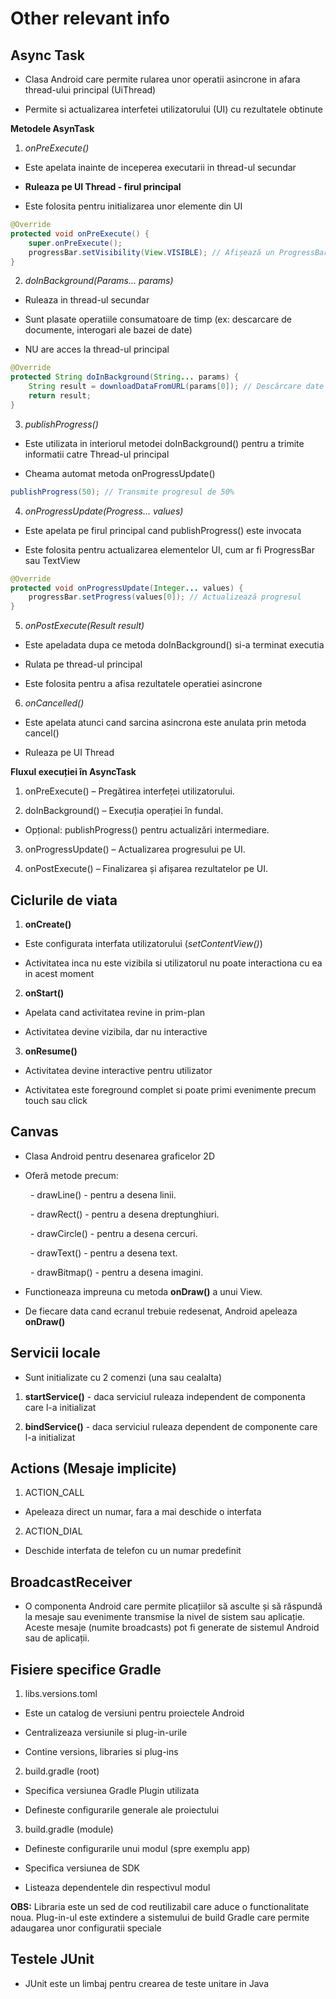 # Other relevant info

## Async Task

- Clasa Android care permite rularea unor operatii asincrone in afara thread-ului principal (UiThread)

- Permite si actualizarea interfetei utilizatorului (UI) cu rezultatele obtinute

**Metodele AsynTask**

1. *onPreExecute()*

- Este apelata inainte de inceperea executarii in thread-ul secundar

- **Ruleaza pe UI Thread - firul principal**

- Este folosita pentru initializarea unor elemente din UI

```java
@Override
protected void onPreExecute() {
    super.onPreExecute();
    progressBar.setVisibility(View.VISIBLE); // Afișează un ProgressBar
}
```

2. *doInBackground(Params... params)*

- Ruleaza in thread-ul secundar

- Sunt plasate operatiile consumatoare de timp (ex: descarcare de documente, interogari ale bazei de date)

- NU are acces la thread-ul principal

```java
@Override
protected String doInBackground(String... params) {
    String result = downloadDataFromURL(params[0]); // Descărcare date
    return result;
}
```

3. *publishProgress()*

- Este utilizata in interiorul metodei doInBackground() pentru a trimite informatii catre Thread-ul principal

- Cheama automat metoda onProgressUpdate()

```java
publishProgress(50); // Transmite progresul de 50%
```

4. *onProgressUpdate(Progress... values)*

- Este apelata pe firul principal cand publishProgress() este invocata

- Este folosita pentru actualizarea elementelor UI, cum ar fi ProgressBar sau TextView

```java
@Override
protected void onProgressUpdate(Integer... values) {
    progressBar.setProgress(values[0]); // Actualizează progresul
}
```

5. *onPostExecute(Result result)*

- Este apeladata dupa ce metoda doInBackground() si-a terminat executia

- Rulata pe thread-ul principal

- Este folosita pentru a afisa rezultatele operatiei asincrone 

6. *onCancelled()*

- Este apelata atunci cand sarcina asincrona este anulata prin metoda cancel()

- Ruleaza pe UI Thread

**Fluxul execuției în AsyncTask**

1.	onPreExecute() – Pregătirea interfeței utilizatorului.

2.	doInBackground() – Execuția operației în fundal.

- Opțional: publishProgress() pentru actualizări intermediare.

3.	onProgressUpdate() – Actualizarea progresului pe UI.

4.	onPostExecute() – Finalizarea și afișarea rezultatelor pe UI.

## Ciclurile de viata

1. **onCreate()**

- Este configurata interfata utilizatorului (*setContentView()*)

- Activitatea inca nu este vizibila si utilizatorul nu poate interactiona cu ea in acest moment

2. **onStart()**

- Apelata cand activitatea revine in prim-plan

- Activitatea devine vizibila, dar nu interactive

3. **onResume()**

- Activitatea devine interactive pentru utilizator

- Activitatea este foreground complet si poate primi evenimente precum touch sau click

## Canvas

- Clasa Android pentru desenarea graficelor 2D

- Oferă metode precum:

&emsp;&emsp; - drawLine() - pentru a desena linii.

&emsp;&emsp; -  drawRect() - pentru a desena dreptunghiuri.

&emsp;&emsp; - drawCircle() - pentru a desena cercuri.

&emsp;&emsp; - drawText() - pentru a desena text.

&emsp;&emsp; - drawBitmap() - pentru a desena imagini.

- Functioneaza impreuna cu metoda **onDraw()** a unui View.

- De fiecare data cand ecranul trebuie redesenat, Android apeleaza **onDraw()**

## Servicii locale

- Sunt initializate cu 2 comenzi (una sau cealalta)

1. **startService()** - daca serviciul ruleaza independent de componenta care l-a initializat

2. **bindService()** -  daca serviciul ruleaza dependent de componente care l-a initializat

## Actions (Mesaje implicite)

1. ACTION_CALL

- Apeleaza direct un numar, fara a mai deschide o interfata

2. ACTION_DIAL

- Deschide interfata de telefon cu un numar predefinit

## BroadcastReceiver

- O componenta Android care permite plicațiilor să asculte și să răspundă la mesaje sau evenimente transmise la nivel de sistem sau aplicație. Aceste mesaje (numite broadcasts) pot fi generate de sistemul Android sau de aplicații.

## Fisiere specifice Gradle

1. libs.versions.toml

- Este un catalog de versiuni pentru proiectele Android

- Centralizeaza versiunile si plug-in-urile

- Contine versions, libraries si plug-ins

2. build.gradle (root)

- Specifica versiunea Gradle Plugin utilizata 

- Defineste configurarile generale ale proiectului

3. build.gradle (module)

- Defineste configurarile unui modul (spre exemplu app)

- Specifica versiunea de SDK

- Listeaza dependentele din respectivul modul

**OBS:** Libraria este un sed de cod reutilizabil care aduce o functionalitate noua. Plug-in-ul este extindere a sistemului de build Gradle care permite adaugarea unor configuratii speciale

## Testele JUnit

- JUnit este un limbaj pentru crearea de teste unitare in Java

